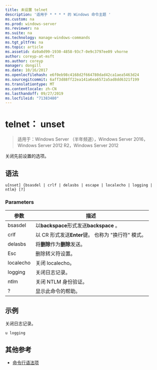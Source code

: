 ```yaml
---
title: 未设置 telnet
description: '适用于 * * * * 的 Windows 命令主题 '
ms.custom: na
ms.prod: windows-server
ms.reviewer: na
ms.suite: na
ms.technology: manage-windows-commands
ms.tgt_pltfrm: na
ms.topic: article
ms.assetid: da9a0d99-1930-4858-93c7-0e9c3797ee09 vhorne
author: coreyp-at-msft
ms.author: coreyp
manager: dongill
ms.date: 10/16/2017
ms.openlocfilehash: e6f0eb98c4168d2f664780dad42ca1aea5463d24
ms.sourcegitcommit: 6aff3d88ff22ea141a6ea6572a5ad8dd6321f199
ms.translationtype: MT
ms.contentlocale: zh-CN
ms.lasthandoff: 09/27/2019
ms.locfileid: "71383480"
---
```

# <a name="telnet-unset"></a>telnet： unset

>适用于：Windows Server （半年频道），Windows Server 2016，Windows Server 2012 R2，Windows Server 2012

关闭先前设置的选项。   
## <a name="syntax"></a>语法  
```  
u[nset] {bsasdel | crlf | delasbs | escape | localecho | logging | ntlm} [?]  
```  
### <a name="parameters"></a>Parameters  
|参数|描述|  
|-------|--------|  
|bsasdel|以**backspace**形式发送**backspace** 。|  
|crlf|以 CR 形式发送**Enter**键。 也称为 "换行符" 模式。|  
|delasbs|将**删除**作为**删除**发送。|  
|Esc|删除转义符设置。|  
|localecho|关闭 localecho。|  
|logging|关闭日志记录。|  
|ntlm|关闭 NTLM 身份验证。|  
|?|显示此命令的帮助。|  
## <a name="BKMK_Examples"></a>示例  
关闭日志记录。  
```  
u logging  
```  
## <a name="additional-references"></a>其他参考  
-   [命令行语法项](command-line-syntax-key.md)  
